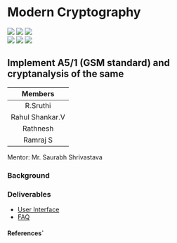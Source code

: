 # Modern Cryptography

![](https://img.shields.io/badge/Batch-22CYS-lightgreen) ![](https://img.shields.io/badge/UG-blue) ![](https://img.shields.io/badge/Subject-MC-blue) <br/>
![](https://img.shields.io/badge/Lecture-3-orange) ![](https://img.shields.io/badge/Tutorial-1-orange) ![](https://img.shields.io/badge/Credits-4-orange)

## Implement A5/1 (GSM standard) and cryptanalysis of the same

| Members | 
|:-------:|
| R.Sruthi | 
| Rahul Shankar.V | 
| Rathnesh |
| Ramraj S |


Mentor: Mr. Saurabh Shrivastava

### Background



### Deliverables
- [User Interface]()
- [FAQ]()


#### References`
